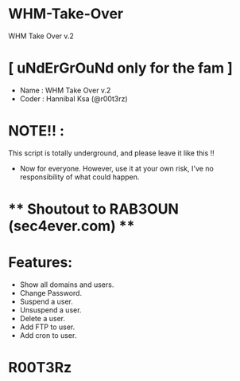 # WHM-Take-Over
WHM Take Over v.2

# [ uNdErGrOuNd only for the fam ]
- Name      : WHM Take Over v.2
- Coder     : Hannibal Ksa (@r00t3rz)

# NOTE!! :
This script is totally underground, and please leave it like this !!
- Now for everyone.
However, use it at your own risk, I've no responsibility of what could happen.
 
# ** Shoutout to RAB3OUN (sec4ever.com) **
#
# Features:
- Show all domains and users.
- Change Password.
- Suspend a user.
- Unsuspend a user.
- Delete a user.
- Add FTP to user.
- Add cron to user.

# R00T3Rz
